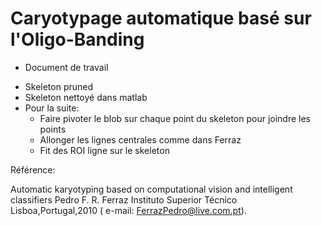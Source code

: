 # Caryotypage automatique basé sur l'Oligo-Banding

* Document de travail


- Skeleton pruned
- Skeleton nettoyé dans matlab
- Pour la suite:
    - Faire pivoter le blob sur chaque point du skeleton pour joindre les points
    - Allonger les lignes centrales comme dans Ferraz
    - Fit des ROI ligne sur le skeleton





Référence:

Automatic karyotyping based on computational vision and intelligent classifiers
Pedro F. R. Ferraz
Instituto Superior Técnico
Lisboa,Portugal,2010 ( e-mail: FerrazPedro@live.com.pt).